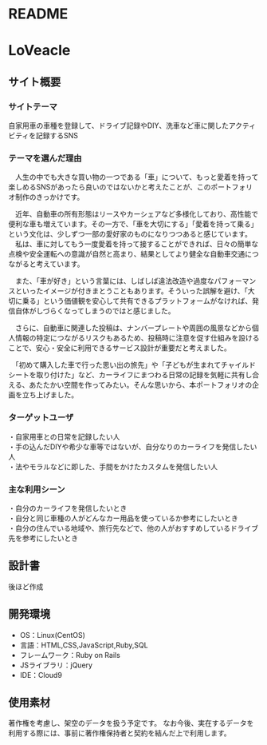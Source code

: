 # README

# LoVeacle

## サイト概要
### サイトテーマ
自家用車の車種を登録して、ドライブ記録やDIY、洗車など車に関したアクティビティを記録するSNS
​
### テーマを選んだ理由
　人生の中でも大きな買い物の一つである「車」について、もっと愛着を持って楽しめるSNSがあったら良いのではないかと考えたことが、このポートフォリオ制作のきっかけです。

　近年、自動車の所有形態はリースやカーシェアなど多様化しており、高性能で便利な車も増えています。その一方で、「車を大切にする」「愛着を持って乗る」という文化は、少しずつ一部の愛好家のものになりつつあると感じています。<br>　私は、車に対してもう一度愛着を持って接することができれば、日々の簡単な点検や安全運転への意識が自然と高まり、結果としてより健全な自動車交通につながると考えています。

　また、「車が好き」という言葉には、しばしば違法改造や過度なパフォーマンスといったイメージが付きまとうこともあります。そういった誤解を避け、「大切に乗る」という価値観を安心して共有できるプラットフォームがなければ、発信自体がしづらくなってしまうのではと感じました。

　さらに、自動車に関連した投稿は、ナンバープレートや周囲の風景などから個人情報の特定につながるリスクもあるため、投稿時に注意を促す仕組みを設けることで、安心・安全に利用できるサービス設計が重要だと考えました。

　「初めて購入した車で行った思い出の旅先」や「子どもが生まれてチャイルドシートを取り付けた」など、カーライフにまつわる日常の記録を気軽に共有し合える、あたたかい空間を作ってみたい。そんな思いから、本ポートフォリオの企画を立ち上げました。
​

### ターゲットユーザ
・自家用車との日常を記録したい人<br>・手の込んだDIYや希少な車等ではないが、自分なりのカーライフを発信したい人<br>・法やモラルなどに即した、手間をかけたカスタムを発信したい人
​

### 主な利用シーン
・自分のカーライフを発信したいとき<br>・自分と同じ車種の人がどんなカー用品を使っているか参考にしたいとき<br>・自分の住んでいる地域や、旅行先などで、他の人がおすすめしているドライブ先を参考にしたいとき
​
## 設計書
後ほど作成
​
## 開発環境
- OS：Linux(CentOS)
- 言語：HTML,CSS,JavaScript,Ruby,SQL
- フレームワーク：Ruby on Rails
- JSライブラリ：jQuery
- IDE：Cloud9
​
## 使用素材
著作権を考慮し、架空のデータを扱う予定です。
なお今後、実在するデータを利用する際には、事前に著作権保持者と契約を結んだ上で利用します。